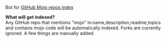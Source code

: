 Bot for [GitHub Mojo repos index](https://docs.google.com/spreadsheets/d/1mmS5xwRrtBIZubdEIrUpsGzZxX2mcqcc74tBjDfo6Lo/edit?usp=sharing)

**What will get indexed?**    
Any GitHub repo that mentions "mojo" in:name,description,readme,topics and contains mojo code will be automatically indexed. Forks are currently ignored. A few things are manually added.